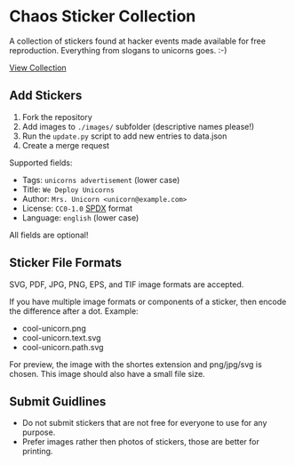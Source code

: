 # Chaos Sticker Collection

A collection of stickers found at hacker events made available for free reproduction. Everything from slogans to unicorns goes. :-)

[View Collection](https://mwarning.github.io/chaos-sticker-collection/)

## Add Stickers

1. Fork the repository
2. Add images to `./images/` subfolder (descriptive names please!)
3. Run the `update.py` script to add new entries to data.json
4. Create a merge request

Supported fields:

* Tags: `unicorns advertisement` (lower case)
* Title: `We Deploy Unicorns`
* Author: `Mrs. Unicorn <unicorn@example.com>`
* License: `CC0-1.0` [SPDX](https://spdx.org/licenses/) format
* Language: `english` (lower case)

All fields are optional!

## Sticker File Formats

SVG, PDF, JPG, PNG, EPS, and TIF image formats are accepted.

If you have multiple image formats or components of a sticker, then encode the difference after a dot. Example:

* cool-unicorn.png
* cool-unicorn.text.svg
* cool-unicorn.path.svg

For preview, the image with the shortes extension and png/jpg/svg is chosen. This image should also have a small file size.

## Submit Guidlines

* Do not submit stickers that are not free for everyone to use for any purpose.
* Prefer images rather then photos of stickers, those are better for printing.
